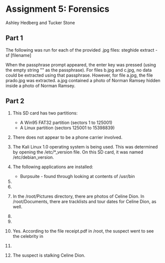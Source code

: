 # Assignment 5: Forensics

Ashley Hedberg and Tucker Stone

## Part 1
The following was run for each of the provided .jpg files: steghide extract -sf
[filename]

When the passphrase prompt appeared, the enter key was pressed (using the empty
string "" as the passphrase). For files b.jpg and c.jpg, no data could be
extracted using that passphrase. However, for file a.jpg, the file prado.jpg 
was extracted. a.jpg contained a photo of Norman Ramsey hidden inside a photo 
of Norman Ramsey.

<!-- It should be noted that this was overheard by a particular classmate 
*cough* Nicholas Andre *cough* who was talking a bit too loudly about his
forensics work in 111. Seemed silly not to try it. Worked like a charm! -->

## Part 2
1. This SD card has two partitions:
   * A Win95 FAT32 partition (sectors 1 to 125001)
   * A Linux partition (sectors 125001 to 15398839)

2. There does not appear to be a phone carrier involved.

3. The Kali Linux 1.0 operating system is being used. This was determined by
   opening the /etc/\*\_version file. On this SD card, it was named
   /etc/debian\_version.

4. The following applications are installed:
   * Burpsuite - found through looking at contents of /usr/bin
   <!-- TODO look for more applications -->

5. <!-- TODO root password-->

6. <!-- TODO additional user accounts -->

7. In the /root/Pictures directory, there are photos of Celine Dion. In
   /root/Documents, there are tracklists and tour dates for Celine Dion, as
   well.

8. <!-- TODO move or delete files -->

9. <!-- TODO encrypted files -->

10. Yes. According to the file receipt.pdf in /root, the suspect went to see
    the celebrity in 
   <!-- TODO open file and figure out what's up -->

11. <!-- TODO weird things with files on system -->

12. The suspect is stalking Celine Dion.

